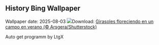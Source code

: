## History Bing Wallpaper
Wallpaper date: 2025-08-03
![](https://www.bing.com/th?id=OHR.HappySunflower_ES-ES4115334134_UHD.jpg&w=1000)Download: [Girasoles floreciendo en un campo en verano (© Arsgera/Shutterstock)](https://www.bing.com/th?id=OHR.HappySunflower_ES-ES4115334134_UHD.jpg)

Auto get programm by LtgX

